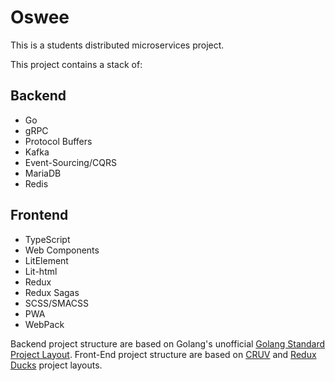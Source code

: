 # Oswee

This is a students distributed microservices project.

This project contains a stack of:

## Backend

- Go
- gRPC
- Protocol Buffers
- Kafka
- Event-Sourcing/CQRS
- MariaDB
- Redis

## Frontend

- TypeScript
- Web Components
- LitElement
- Lit-html
- Redux
- Redux Sagas
- SCSS/SMACSS
- PWA
- WebPack

Backend project structure are based on Golang's unofficial [Golang Standard Project Layout](https://github.com/golang-standards/project-layout).
Front-End project structure are based on [CRUV](https://frontarm.com/james-k-nelson/react-cruv/) and [Redux Ducks](https://github.com/erikras/ducks-modular-redux) project layouts.
